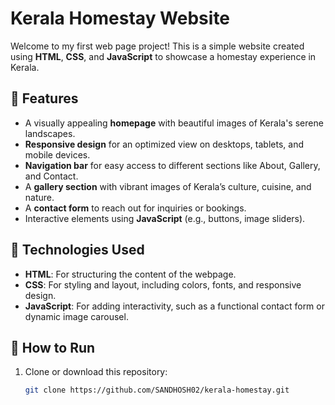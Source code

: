 # Kerala Homestay Website

Welcome to my first web page project! This is a simple website created using **HTML**, **CSS**, and **JavaScript** to showcase a homestay experience in Kerala.

## 🌟 Features

- A visually appealing **homepage** with beautiful images of Kerala's serene landscapes.
- **Responsive design** for an optimized view on desktops, tablets, and mobile devices.
- **Navigation bar** for easy access to different sections like About, Gallery, and Contact.
- A **gallery section** with vibrant images of Kerala’s culture, cuisine, and nature.
- A **contact form** to reach out for inquiries or bookings.
- Interactive elements using **JavaScript** (e.g., buttons, image sliders).

## 🎨 Technologies Used

- **HTML**: For structuring the content of the webpage.
- **CSS**: For styling and layout, including colors, fonts, and responsive design.
- **JavaScript**: For adding interactivity, such as a functional contact form or dynamic image carousel.

## 🚀 How to Run

1. Clone or download this repository:
   ```bash
   git clone https://github.com/SANDHOSH02/kerala-homestay.git
